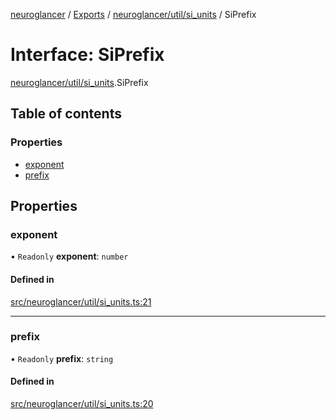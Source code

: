 [neuroglancer](../README.md) / [Exports](../modules.md) / [neuroglancer/util/si\_units](../modules/neuroglancer_util_si_units.md) / SiPrefix

# Interface: SiPrefix

[neuroglancer/util/si_units](../modules/neuroglancer_util_si_units.md).SiPrefix

## Table of contents

### Properties

- [exponent](neuroglancer_util_si_units.SiPrefix.md#exponent)
- [prefix](neuroglancer_util_si_units.SiPrefix.md#prefix)

## Properties

### exponent

• `Readonly` **exponent**: `number`

#### Defined in

[src/neuroglancer/util/si_units.ts:21](https://github.com/ActiveBrainAtlas2/neuroglancer/blob/034b457d/src/neuroglancer/util/si_units.ts#L21)

___

### prefix

• `Readonly` **prefix**: `string`

#### Defined in

[src/neuroglancer/util/si_units.ts:20](https://github.com/ActiveBrainAtlas2/neuroglancer/blob/034b457d/src/neuroglancer/util/si_units.ts#L20)
